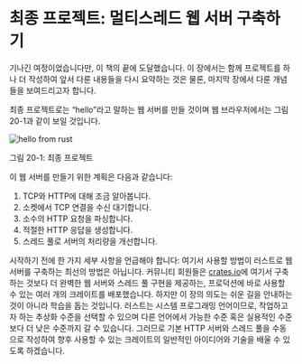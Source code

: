 # 최종 프로젝트: 멀티스레드 웹 서버 구축하기

기나긴 여정이었습니다만, 이 책의 끝에 도달했습니다. 이 장에서는
함께 프로젝트를 하나 더 작성하여 앞서 다룬 내용들을 다시
요약하는 것은 물론, 마지막 장에서 다룬 개념들을 보여드리고자
합니다.

최종 프로젝트로는 “hello”라고 말하는 웹 서버를 만들 것이며 웹 브라우저에서는
그림 20-1과 같이 보일 것입니다.

![hello from rust](img/trpl20-01.png)

<span class="caption">그림 20-1: 최종 프로젝트</span>

이 웹 서버를 만들기 위한 계획은 다음과 같습니다:

1. TCP와 HTTP에 대해 조금 알아봅니다.
2. 소켓에서 TCP 연결을 수신 대기합니다.
3. 소수의 HTTP 요청을 파싱합니다.
4. 적절한 HTTP 응답을 생성합니다.
5. 스레드 풀로 서버의 처리량을 개선합니다.

시작하기 전에 한 가지 세부 사항을 언급해야 합니다: 여기서 사용할
방법이 러스트로 웹 서버를 구축하는 최선의 방법은 아닙니다. 커뮤니티
회원들은 [crates.io](https://crates.io/)에 여기서 구축하는 것보다
더 완벽한 웹 서버와 스레드 풀 구현을 제공하는, 프로덕션에 바로 사용할
수 있는 여러 개의 크레이트를 배포했습니다. 하지만 이 장의 의도는 쉬운
길을 안내하는 것이 아니라 학습을 돕는 것입니다. 러스트는 시스템
프로그래밍 언어이므로, 작업하고자 하는 추상화 수준을 선택할 수 있으며
다른 언어에서 가능한 수준 혹은 실용적인 수준보다 더 낮은 수준까지 갈
수 있습니다. 그러므로 기본 HTTP 서버와 스레드 풀을 수동으로 작성하여
향후 사용할 수 있는 크레이트의 일반적인 아이디어와 기술을 배울 수
있도록 하겠습니다.
